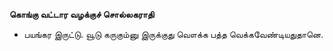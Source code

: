 **கொங்கு வட்டார வழக்குச் சொல்லகராதி**
- பயங்கர இருட்டு. வூடு கருகும்னு இருக்குது வௌக்க பத்த வெக்கவேண்டியதுதானெ.

